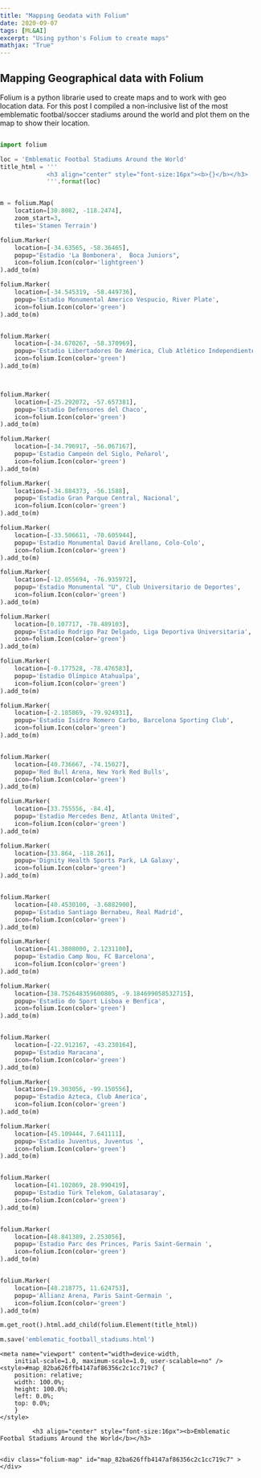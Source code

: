 ```yaml
---
title: "Mapping Geodata with Folium"
date: 2020-09-07
tags: [ML&AI]
excerpt: "Using python's Folium to create maps"
mathjax: "True"
---
```


## Mapping Geographical data with Folium 

Folium is a python librarie used to create maps and to work with geo location data.
For this post I compiled a non-inclusive list of the most emblematic footbal/soccer stadiums around the world and plot them on the map to show their location. 

```python

import folium

loc = 'Emblematic Footbal Stadiums Around the World'
title_html = '''
             <h3 align="center" style="font-size:16px"><b>{}</b></h3>
             '''.format(loc)   


m = folium.Map(
    location=[30.8082, -118.2474],
    zoom_start=3,
    tiles='Stamen Terrain')

folium.Marker(
    location=[-34.63565, -58.36465],
    popup="Estadio 'La Bombonera',  Boca Juniors",
    icon=folium.Icon(color='lightgreen')
).add_to(m)

folium.Marker(
    location=[-34.545319, -58.449736],
    popup='Estadio Monumental Americo Vespucio, River Plate',
    icon=folium.Icon(color='green')
).add_to(m)


folium.Marker(
    location=[-34.670267, -58.370969],
    popup='Estadio Libertadores De América, Club Atlético Independiente',
    icon=folium.Icon(color='green')
).add_to(m)



folium.Marker(
    location=[-25.292072, -57.657381],
    popup='Estadio Defensores del Chaco',
    icon=folium.Icon(color='green')
).add_to(m)

folium.Marker(
    location=[-34.796917, -56.067167],
    popup='Estadio Campeón del Siglo, Peñarol',
    icon=folium.Icon(color='green')
).add_to(m)

folium.Marker(
    location=[-34.884373, -56.1588],
    popup='Estadio Gran Parque Central, Nacional',
    icon=folium.Icon(color='green')
).add_to(m)

folium.Marker(
    location=[-33.506611, -70.605944],
    popup='Estadio Monumental David Arellano, Colo-Colo',
    icon=folium.Icon(color='green')
).add_to(m)

folium.Marker(
    location=[-12.055694, -76.935972],
    popup='Estadio Monumental "U", Club Universitario de Deportes',
    icon=folium.Icon(color='green')
).add_to(m)

folium.Marker(
    location=[0.107717, -78.489103],
    popup='Estadio Rodrigo Paz Delgado, Liga Deportiva Universitaria',
    icon=folium.Icon(color='green')
).add_to(m)

folium.Marker(
    location=[-0.177528, -78.476583],
    popup='Estadio Olímpico Atahualpa',
    icon=folium.Icon(color='green')
).add_to(m)

folium.Marker(
    location=[-2.185869, -79.924931],
    popup='Estadio Isidro Romero Carbo, Barcelona Sporting Club',
    icon=folium.Icon(color='green')
).add_to(m)


folium.Marker(
    location=[40.736667, -74.15027],
    popup='Red Bull Arena, New York Red Bulls',
    icon=folium.Icon(color='green')
).add_to(m)

folium.Marker(
    location=[33.755556, -84.4],
    popup='Estadio Mercedes Benz, Atlanta United',
    icon=folium.Icon(color='green')
).add_to(m)

folium.Marker(
    location=[33.864, -118.261],
    popup='Dignity Health Sports Park, LA Galaxy',
    icon=folium.Icon(color='green')
).add_to(m)


folium.Marker(
    location=[40.4530100, -3.6882900],
    popup='Estadio Santiago Bernabeu, Real Madrid',
    icon=folium.Icon(color='green')
).add_to(m)

folium.Marker(
    location=[41.3808000, 2.1231100],
    popup='Estadio Camp Nou, FC Barcelona',
    icon=folium.Icon(color='green')
).add_to(m)

folium.Marker(
    location=[38.752648359600805, -9.184699058532715],
    popup='Estadio do Sport Lisboa e Benfica',
    icon=folium.Icon(color='green')
).add_to(m)


folium.Marker(
    location=[-22.912167, -43.230164],
    popup='Estadio Maracana',
    icon=folium.Icon(color='green')
).add_to(m)

folium.Marker(
    location=[19.303056, -99.150556],
    popup='Estadio Azteca, Club America',
    icon=folium.Icon(color='green')
).add_to(m)

folium.Marker(
    location=[45.109444, 7.641111],
    popup='Estadio Juventus, Juventus ',
    icon=folium.Icon(color='green')
).add_to(m)


folium.Marker(
    location=[41.102869, 28.990419],
    popup='Estadio Türk Telekom, Galatasaray',
    icon=folium.Icon(color='green')
).add_to(m)


folium.Marker(
    location=[48.841389, 2.253056],
    popup='Estadio Parc des Princes, Paris Saint-Germain ',
    icon=folium.Icon(color='green')
).add_to(m)


folium.Marker(
    location=[48.218775, 11.624753],
    popup='Allianz Arena, Paris Saint-Germain ',
    icon=folium.Icon(color='green')
).add_to(m)

m.get_root().html.add_child(folium.Element(title_html))

m.save('emblematic_football_stadiums.html')

```

<!DOCTYPE html>
<head>    
    <meta http-equiv="content-type" content="text/html; charset=UTF-8" />
    <script>L_PREFER_CANVAS=false; L_NO_TOUCH=false; L_DISABLE_3D=false;</script>
    <script src="https://cdn.jsdelivr.net/npm/leaflet@1.4.0/dist/leaflet.js"></script>
    <script src="https://code.jquery.com/jquery-1.12.4.min.js"></script>
    <script src="https://maxcdn.bootstrapcdn.com/bootstrap/3.2.0/js/bootstrap.min.js"></script>
    <script src="https://cdnjs.cloudflare.com/ajax/libs/Leaflet.awesome-markers/2.0.2/leaflet.awesome-markers.js"></script>
    <link rel="stylesheet" href="https://cdn.jsdelivr.net/npm/leaflet@1.4.0/dist/leaflet.css"/>
    <link rel="stylesheet" href="https://maxcdn.bootstrapcdn.com/bootstrap/3.2.0/css/bootstrap.min.css"/>
    <link rel="stylesheet" href="https://maxcdn.bootstrapcdn.com/bootstrap/3.2.0/css/bootstrap-theme.min.css"/>
    <link rel="stylesheet" href="https://maxcdn.bootstrapcdn.com/font-awesome/4.6.3/css/font-awesome.min.css"/>
    <link rel="stylesheet" href="https://cdnjs.cloudflare.com/ajax/libs/Leaflet.awesome-markers/2.0.2/leaflet.awesome-markers.css"/>
    <link rel="stylesheet" href="https://rawcdn.githack.com/python-visualization/folium/master/folium/templates/leaflet.awesome.rotate.css"/>
    <style>html, body {width: 100%;height: 100%;margin: 0;padding: 0;}</style>
    <style>#map {position:absolute;top:0;bottom:0;right:0;left:0;}</style>
    
    <meta name="viewport" content="width=device-width,
        initial-scale=1.0, maximum-scale=1.0, user-scalable=no" />
    <style>#map_82ba626ffb4147af86356c2c1cc719c7 {
        position: relative;
        width: 100.0%;
        height: 100.0%;
        left: 0.0%;
        top: 0.0%;
        }
    </style>
</head>
<body>    
    
             <h3 align="center" style="font-size:16px"><b>Emblematic Footbal Stadiums Around the World</b></h3>
             
    
    <div class="folium-map" id="map_82ba626ffb4147af86356c2c1cc719c7" ></div>
</body>
<script>    
    
    
        var bounds = null;
    

    var map_82ba626ffb4147af86356c2c1cc719c7 = L.map(
        'map_82ba626ffb4147af86356c2c1cc719c7', {
        center: [30.8082, -118.2474],
        zoom: 3,
        maxBounds: bounds,
        layers: [],
        worldCopyJump: false,
        crs: L.CRS.EPSG3857,
        zoomControl: true,
        });


    
    var tile_layer_0272f293d5144236b917b63e66ed5e26 = L.tileLayer(
        'https://stamen-tiles-{s}.a.ssl.fastly.net/terrain/{z}/{x}/{y}.jpg',
        {
        "attribution": null,
        "detectRetina": false,
        "maxNativeZoom": 18,
        "maxZoom": 18,
        "minZoom": 0,
        "noWrap": false,
        "opacity": 1,
        "subdomains": "abc",
        "tms": false
}).addTo(map_82ba626ffb4147af86356c2c1cc719c7);
    
        var marker_1e8f647d5ea744d192f54435caad5014 = L.marker(
            [-34.63565, -58.36465],
            {
                icon: new L.Icon.Default(),
                }
            ).addTo(map_82ba626ffb4147af86356c2c1cc719c7);
        
    

                var icon_516277c163234a8aa64227df42611b70 = L.AwesomeMarkers.icon({
                    icon: 'info-sign',
                    iconColor: 'white',
                    markerColor: 'lightgreen',
                    prefix: 'glyphicon',
                    extraClasses: 'fa-rotate-0'
                    });
                marker_1e8f647d5ea744d192f54435caad5014.setIcon(icon_516277c163234a8aa64227df42611b70);
            
    
            var popup_d461bf4a992444b39eec06099389536e = L.popup({maxWidth: '100%'
            
            });

            
                var html_876322a1de3640a992fce2ff8d82665c = $(`<div id="html_876322a1de3640a992fce2ff8d82665c" style="width: 100.0%; height: 100.0%;">Estadio 'La Bombonera',  Boca Juniors</div>`)[0];
                popup_d461bf4a992444b39eec06099389536e.setContent(html_876322a1de3640a992fce2ff8d82665c);
            

            marker_1e8f647d5ea744d192f54435caad5014.bindPopup(popup_d461bf4a992444b39eec06099389536e)
            ;

            
        
    
        var marker_0c1f1e0a99774d0c81022c0871de2d58 = L.marker(
            [-34.545319, -58.449736],
            {
                icon: new L.Icon.Default(),
                }
            ).addTo(map_82ba626ffb4147af86356c2c1cc719c7);
        
    

                var icon_fc9c277fe8aa4675ac510dabef0690ee = L.AwesomeMarkers.icon({
                    icon: 'info-sign',
                    iconColor: 'white',
                    markerColor: 'green',
                    prefix: 'glyphicon',
                    extraClasses: 'fa-rotate-0'
                    });
                marker_0c1f1e0a99774d0c81022c0871de2d58.setIcon(icon_fc9c277fe8aa4675ac510dabef0690ee);
            
    
            var popup_4379faca2d2a46eeb135a9f17d0c7b2f = L.popup({maxWidth: '100%'
            
            });

            
                var html_bcc802e12184430b99e4f62c332a7bc4 = $(`<div id="html_bcc802e12184430b99e4f62c332a7bc4" style="width: 100.0%; height: 100.0%;">Estadio Monumental Americo Vespucio, River Plate</div>`)[0];
                popup_4379faca2d2a46eeb135a9f17d0c7b2f.setContent(html_bcc802e12184430b99e4f62c332a7bc4);
            

            marker_0c1f1e0a99774d0c81022c0871de2d58.bindPopup(popup_4379faca2d2a46eeb135a9f17d0c7b2f)
            ;

            
        
    
        var marker_3a0ea6a03d3d469f97559aaa8e8c1ca1 = L.marker(
            [-34.670267, -58.370969],
            {
                icon: new L.Icon.Default(),
                }
            ).addTo(map_82ba626ffb4147af86356c2c1cc719c7);
        
    

                var icon_cd0cc82330ce4745a1b1a044f11f8844 = L.AwesomeMarkers.icon({
                    icon: 'info-sign',
                    iconColor: 'white',
                    markerColor: 'green',
                    prefix: 'glyphicon',
                    extraClasses: 'fa-rotate-0'
                    });
                marker_3a0ea6a03d3d469f97559aaa8e8c1ca1.setIcon(icon_cd0cc82330ce4745a1b1a044f11f8844);
            
    
            var popup_4fd177764d1d4bd0a68c5f5e6d99620a = L.popup({maxWidth: '100%'
            
            });

            
                var html_3aa2153551a046e5aa9ba51f581b202c = $(`<div id="html_3aa2153551a046e5aa9ba51f581b202c" style="width: 100.0%; height: 100.0%;">Estadio Libertadores De América, Club Atlético Independiente</div>`)[0];
                popup_4fd177764d1d4bd0a68c5f5e6d99620a.setContent(html_3aa2153551a046e5aa9ba51f581b202c);
            

            marker_3a0ea6a03d3d469f97559aaa8e8c1ca1.bindPopup(popup_4fd177764d1d4bd0a68c5f5e6d99620a)
            ;

            
        
    
        var marker_8de1c9a8464a4fdf8cfbd4aafc9ec201 = L.marker(
            [-25.292072, -57.657381],
            {
                icon: new L.Icon.Default(),
                }
            ).addTo(map_82ba626ffb4147af86356c2c1cc719c7);
        
    

                var icon_a00ee58613074952a52e0fb0ef332cb4 = L.AwesomeMarkers.icon({
                    icon: 'info-sign',
                    iconColor: 'white',
                    markerColor: 'green',
                    prefix: 'glyphicon',
                    extraClasses: 'fa-rotate-0'
                    });
                marker_8de1c9a8464a4fdf8cfbd4aafc9ec201.setIcon(icon_a00ee58613074952a52e0fb0ef332cb4);
            
    
            var popup_a013bd07e5844c828860fd6089cf8a72 = L.popup({maxWidth: '100%'
            
            });

            
                var html_d371dd0136d045c684b0a2574564b65b = $(`<div id="html_d371dd0136d045c684b0a2574564b65b" style="width: 100.0%; height: 100.0%;">Estadio Defensores del Chaco</div>`)[0];
                popup_a013bd07e5844c828860fd6089cf8a72.setContent(html_d371dd0136d045c684b0a2574564b65b);
            

            marker_8de1c9a8464a4fdf8cfbd4aafc9ec201.bindPopup(popup_a013bd07e5844c828860fd6089cf8a72)
            ;

            
        
    
        var marker_f33fb9996ec746b491a30fa56228ba05 = L.marker(
            [-34.796917, -56.067167],
            {
                icon: new L.Icon.Default(),
                }
            ).addTo(map_82ba626ffb4147af86356c2c1cc719c7);
        
    

                var icon_f4fc9451ef0d45e8836e6bc23a667541 = L.AwesomeMarkers.icon({
                    icon: 'info-sign',
                    iconColor: 'white',
                    markerColor: 'green',
                    prefix: 'glyphicon',
                    extraClasses: 'fa-rotate-0'
                    });
                marker_f33fb9996ec746b491a30fa56228ba05.setIcon(icon_f4fc9451ef0d45e8836e6bc23a667541);
            
    
            var popup_25bc9e03a8b842f09926ed2dae813d57 = L.popup({maxWidth: '100%'
            
            });

            
                var html_79631b400a3442babf69458602aa1ca1 = $(`<div id="html_79631b400a3442babf69458602aa1ca1" style="width: 100.0%; height: 100.0%;">Estadio Campeón del Siglo, Peñarol</div>`)[0];
                popup_25bc9e03a8b842f09926ed2dae813d57.setContent(html_79631b400a3442babf69458602aa1ca1);
            

            marker_f33fb9996ec746b491a30fa56228ba05.bindPopup(popup_25bc9e03a8b842f09926ed2dae813d57)
            ;

            
        
    
        var marker_1233b46aac7f492c8be991249ae1370c = L.marker(
            [-34.884373, -56.1588],
            {
                icon: new L.Icon.Default(),
                }
            ).addTo(map_82ba626ffb4147af86356c2c1cc719c7);
        
    

                var icon_a84dfe4b37874736ab56bffd852ef8a9 = L.AwesomeMarkers.icon({
                    icon: 'info-sign',
                    iconColor: 'white',
                    markerColor: 'green',
                    prefix: 'glyphicon',
                    extraClasses: 'fa-rotate-0'
                    });
                marker_1233b46aac7f492c8be991249ae1370c.setIcon(icon_a84dfe4b37874736ab56bffd852ef8a9);
            
    
            var popup_89b8dc8c6bcf4cd7945f9cf6feadf587 = L.popup({maxWidth: '100%'
            
            });

            
                var html_881702b22ff443df8abdf2baa6eb8265 = $(`<div id="html_881702b22ff443df8abdf2baa6eb8265" style="width: 100.0%; height: 100.0%;">Estadio Gran Parque Central, Nacional</div>`)[0];
                popup_89b8dc8c6bcf4cd7945f9cf6feadf587.setContent(html_881702b22ff443df8abdf2baa6eb8265);
            

            marker_1233b46aac7f492c8be991249ae1370c.bindPopup(popup_89b8dc8c6bcf4cd7945f9cf6feadf587)
            ;

            
        
    
        var marker_68a657ba92e246aa8aef770cbc6b89d2 = L.marker(
            [-33.506611, -70.605944],
            {
                icon: new L.Icon.Default(),
                }
            ).addTo(map_82ba626ffb4147af86356c2c1cc719c7);
        
    

                var icon_74853be1a1b84d7cb6806cd0a929d306 = L.AwesomeMarkers.icon({
                    icon: 'info-sign',
                    iconColor: 'white',
                    markerColor: 'green',
                    prefix: 'glyphicon',
                    extraClasses: 'fa-rotate-0'
                    });
                marker_68a657ba92e246aa8aef770cbc6b89d2.setIcon(icon_74853be1a1b84d7cb6806cd0a929d306);
            
    
            var popup_46d74c3786054f3abafc824a380c6323 = L.popup({maxWidth: '100%'
            
            });

            
                var html_b11473b699d74a839cb84d1213cb33d2 = $(`<div id="html_b11473b699d74a839cb84d1213cb33d2" style="width: 100.0%; height: 100.0%;">Estadio Monumental David Arellano, Colo-Colo</div>`)[0];
                popup_46d74c3786054f3abafc824a380c6323.setContent(html_b11473b699d74a839cb84d1213cb33d2);
            

            marker_68a657ba92e246aa8aef770cbc6b89d2.bindPopup(popup_46d74c3786054f3abafc824a380c6323)
            ;

            
        
    
        var marker_448aaf55ab1d42aca81d7ab43623ae5f = L.marker(
            [-12.055694, -76.935972],
            {
                icon: new L.Icon.Default(),
                }
            ).addTo(map_82ba626ffb4147af86356c2c1cc719c7);
        
    

                var icon_264fe051ad7e4d1290dee553989cd8be = L.AwesomeMarkers.icon({
                    icon: 'info-sign',
                    iconColor: 'white',
                    markerColor: 'green',
                    prefix: 'glyphicon',
                    extraClasses: 'fa-rotate-0'
                    });
                marker_448aaf55ab1d42aca81d7ab43623ae5f.setIcon(icon_264fe051ad7e4d1290dee553989cd8be);
            
    
            var popup_33bfe883bdf9408da903159cb00bff9a = L.popup({maxWidth: '100%'
            
            });

            
                var html_6dabef25237a43e2bd18fffa93665357 = $(`<div id="html_6dabef25237a43e2bd18fffa93665357" style="width: 100.0%; height: 100.0%;">Estadio Monumental "U", Club Universitario de Deportes</div>`)[0];
                popup_33bfe883bdf9408da903159cb00bff9a.setContent(html_6dabef25237a43e2bd18fffa93665357);
            

            marker_448aaf55ab1d42aca81d7ab43623ae5f.bindPopup(popup_33bfe883bdf9408da903159cb00bff9a)
            ;

            
        
    
        var marker_c5dd64b9ce11439f8181d52b74735fff = L.marker(
            [0.107717, -78.489103],
            {
                icon: new L.Icon.Default(),
                }
            ).addTo(map_82ba626ffb4147af86356c2c1cc719c7);
        
    

                var icon_55e58766c6444333999c512d3fcb2ee0 = L.AwesomeMarkers.icon({
                    icon: 'info-sign',
                    iconColor: 'white',
                    markerColor: 'green',
                    prefix: 'glyphicon',
                    extraClasses: 'fa-rotate-0'
                    });
                marker_c5dd64b9ce11439f8181d52b74735fff.setIcon(icon_55e58766c6444333999c512d3fcb2ee0);
            
    
            var popup_8ed41ba42faa4ba79fc9b303c75cafba = L.popup({maxWidth: '100%'
            
            });

            
                var html_4421010cc2dc4d39bbda6507b77b2764 = $(`<div id="html_4421010cc2dc4d39bbda6507b77b2764" style="width: 100.0%; height: 100.0%;">Estadio Rodrigo Paz Delgado, Liga Deportiva Universitaria</div>`)[0];
                popup_8ed41ba42faa4ba79fc9b303c75cafba.setContent(html_4421010cc2dc4d39bbda6507b77b2764);
            

            marker_c5dd64b9ce11439f8181d52b74735fff.bindPopup(popup_8ed41ba42faa4ba79fc9b303c75cafba)
            ;

            
        
    
        var marker_7a186b148bec4072b1000ffc580746f8 = L.marker(
            [-0.177528, -78.476583],
            {
                icon: new L.Icon.Default(),
                }
            ).addTo(map_82ba626ffb4147af86356c2c1cc719c7);
        
    

                var icon_11acc5e465e64f688e6eda75960630d9 = L.AwesomeMarkers.icon({
                    icon: 'info-sign',
                    iconColor: 'white',
                    markerColor: 'green',
                    prefix: 'glyphicon',
                    extraClasses: 'fa-rotate-0'
                    });
                marker_7a186b148bec4072b1000ffc580746f8.setIcon(icon_11acc5e465e64f688e6eda75960630d9);
            
    
            var popup_6a9618a2e9a64d17bb843a7329cf96e5 = L.popup({maxWidth: '100%'
            
            });

            
                var html_c63a7bd0cb574959a6d4b3c102a84351 = $(`<div id="html_c63a7bd0cb574959a6d4b3c102a84351" style="width: 100.0%; height: 100.0%;">Estadio Olímpico Atahualpa</div>`)[0];
                popup_6a9618a2e9a64d17bb843a7329cf96e5.setContent(html_c63a7bd0cb574959a6d4b3c102a84351);
            

            marker_7a186b148bec4072b1000ffc580746f8.bindPopup(popup_6a9618a2e9a64d17bb843a7329cf96e5)
            ;

            
        
    
        var marker_4e49b7485b1e4ff7928080fd20497fbe = L.marker(
            [-2.185869, -79.924931],
            {
                icon: new L.Icon.Default(),
                }
            ).addTo(map_82ba626ffb4147af86356c2c1cc719c7);
        
    

                var icon_cecb8a03b35045a6a5bb307a09758931 = L.AwesomeMarkers.icon({
                    icon: 'info-sign',
                    iconColor: 'white',
                    markerColor: 'green',
                    prefix: 'glyphicon',
                    extraClasses: 'fa-rotate-0'
                    });
                marker_4e49b7485b1e4ff7928080fd20497fbe.setIcon(icon_cecb8a03b35045a6a5bb307a09758931);
            
    
            var popup_7035be1084474117927e2a858f0a8cce = L.popup({maxWidth: '100%'
            
            });

            
                var html_10e459209f7a46728812aeb2c1351f52 = $(`<div id="html_10e459209f7a46728812aeb2c1351f52" style="width: 100.0%; height: 100.0%;">Estadio Isidro Romero Carbo, Barcelona Sporting Club</div>`)[0];
                popup_7035be1084474117927e2a858f0a8cce.setContent(html_10e459209f7a46728812aeb2c1351f52);
            

            marker_4e49b7485b1e4ff7928080fd20497fbe.bindPopup(popup_7035be1084474117927e2a858f0a8cce)
            ;

            
        
    
        var marker_62643733728c43e1907dbf6e11781243 = L.marker(
            [40.736667, -74.15027],
            {
                icon: new L.Icon.Default(),
                }
            ).addTo(map_82ba626ffb4147af86356c2c1cc719c7);
        
    

                var icon_7698037b984a4af7b4429adc9854b324 = L.AwesomeMarkers.icon({
                    icon: 'info-sign',
                    iconColor: 'white',
                    markerColor: 'green',
                    prefix: 'glyphicon',
                    extraClasses: 'fa-rotate-0'
                    });
                marker_62643733728c43e1907dbf6e11781243.setIcon(icon_7698037b984a4af7b4429adc9854b324);
            
    
            var popup_bd952c90ca82420aac5ea75a110e3be5 = L.popup({maxWidth: '100%'
            
            });

            
                var html_c3bfd42ae56e47579149b274f996f951 = $(`<div id="html_c3bfd42ae56e47579149b274f996f951" style="width: 100.0%; height: 100.0%;">Red Bull Arena, New York Red Bulls</div>`)[0];
                popup_bd952c90ca82420aac5ea75a110e3be5.setContent(html_c3bfd42ae56e47579149b274f996f951);
            

            marker_62643733728c43e1907dbf6e11781243.bindPopup(popup_bd952c90ca82420aac5ea75a110e3be5)
            ;

            
        
    
        var marker_06ab5e9ff2e4413598c87c6d515613fe = L.marker(
            [33.755556, -84.4],
            {
                icon: new L.Icon.Default(),
                }
            ).addTo(map_82ba626ffb4147af86356c2c1cc719c7);
        
    

                var icon_21cdc34255c646d8bbaf7944bb081cf4 = L.AwesomeMarkers.icon({
                    icon: 'info-sign',
                    iconColor: 'white',
                    markerColor: 'green',
                    prefix: 'glyphicon',
                    extraClasses: 'fa-rotate-0'
                    });
                marker_06ab5e9ff2e4413598c87c6d515613fe.setIcon(icon_21cdc34255c646d8bbaf7944bb081cf4);
            
    
            var popup_37f469ba506f439a9428ac1dd9aae1f4 = L.popup({maxWidth: '100%'
            
            });

            
                var html_891920b8d4c3411a9f496a911b66f2af = $(`<div id="html_891920b8d4c3411a9f496a911b66f2af" style="width: 100.0%; height: 100.0%;">Estadio Mercedes Benz, Atlanta United</div>`)[0];
                popup_37f469ba506f439a9428ac1dd9aae1f4.setContent(html_891920b8d4c3411a9f496a911b66f2af);
            

            marker_06ab5e9ff2e4413598c87c6d515613fe.bindPopup(popup_37f469ba506f439a9428ac1dd9aae1f4)
            ;

            
        
    
        var marker_f7c935950074403dac5ad6f0ee8d44a9 = L.marker(
            [33.864, -118.261],
            {
                icon: new L.Icon.Default(),
                }
            ).addTo(map_82ba626ffb4147af86356c2c1cc719c7);
        
    

                var icon_612546fefe904a4eb3b3038ac08e2145 = L.AwesomeMarkers.icon({
                    icon: 'info-sign',
                    iconColor: 'white',
                    markerColor: 'green',
                    prefix: 'glyphicon',
                    extraClasses: 'fa-rotate-0'
                    });
                marker_f7c935950074403dac5ad6f0ee8d44a9.setIcon(icon_612546fefe904a4eb3b3038ac08e2145);
            
    
            var popup_b2601597940b439fbcd491eb68d534ff = L.popup({maxWidth: '100%'
            
            });

            
                var html_3082b7d132254d2fbcd1fd65b7d73def = $(`<div id="html_3082b7d132254d2fbcd1fd65b7d73def" style="width: 100.0%; height: 100.0%;">Dignity Health Sports Park, LA Galaxy</div>`)[0];
                popup_b2601597940b439fbcd491eb68d534ff.setContent(html_3082b7d132254d2fbcd1fd65b7d73def);
            

            marker_f7c935950074403dac5ad6f0ee8d44a9.bindPopup(popup_b2601597940b439fbcd491eb68d534ff)
            ;

            
        
    
        var marker_87d0ed624b1448a9b35cde79b6f3093e = L.marker(
            [40.45301, -3.68829],
            {
                icon: new L.Icon.Default(),
                }
            ).addTo(map_82ba626ffb4147af86356c2c1cc719c7);
        
    

                var icon_4055c909ce184d949397067a43c0e75d = L.AwesomeMarkers.icon({
                    icon: 'info-sign',
                    iconColor: 'white',
                    markerColor: 'green',
                    prefix: 'glyphicon',
                    extraClasses: 'fa-rotate-0'
                    });
                marker_87d0ed624b1448a9b35cde79b6f3093e.setIcon(icon_4055c909ce184d949397067a43c0e75d);
            
    
            var popup_220f9ab843e84099b35e25858e40baef = L.popup({maxWidth: '100%'
            
            });

            
                var html_57f4d60aa7624588a0e473e084520b99 = $(`<div id="html_57f4d60aa7624588a0e473e084520b99" style="width: 100.0%; height: 100.0%;">Estadio Santiago Bernabeu, Real Madrid</div>`)[0];
                popup_220f9ab843e84099b35e25858e40baef.setContent(html_57f4d60aa7624588a0e473e084520b99);
            

            marker_87d0ed624b1448a9b35cde79b6f3093e.bindPopup(popup_220f9ab843e84099b35e25858e40baef)
            ;

            
        
    
        var marker_4b4799d8af0a41289265064034a00b06 = L.marker(
            [41.3808, 2.12311],
            {
                icon: new L.Icon.Default(),
                }
            ).addTo(map_82ba626ffb4147af86356c2c1cc719c7);
        
    

                var icon_c4ef47336ad6454e8bd593d219e9e31a = L.AwesomeMarkers.icon({
                    icon: 'info-sign',
                    iconColor: 'white',
                    markerColor: 'green',
                    prefix: 'glyphicon',
                    extraClasses: 'fa-rotate-0'
                    });
                marker_4b4799d8af0a41289265064034a00b06.setIcon(icon_c4ef47336ad6454e8bd593d219e9e31a);
            
    
            var popup_730cc5feac2d47b9a60778df3a753c2c = L.popup({maxWidth: '100%'
            
            });

            
                var html_8da126f35a114970bc98288f2c230e8c = $(`<div id="html_8da126f35a114970bc98288f2c230e8c" style="width: 100.0%; height: 100.0%;">Estadio Camp Nou, FC Barcelona</div>`)[0];
                popup_730cc5feac2d47b9a60778df3a753c2c.setContent(html_8da126f35a114970bc98288f2c230e8c);
            

            marker_4b4799d8af0a41289265064034a00b06.bindPopup(popup_730cc5feac2d47b9a60778df3a753c2c)
            ;

            
        
    
        var marker_6ddbc5b2382d48069c274ccc40e7589b = L.marker(
            [38.752648359600805, -9.184699058532715],
            {
                icon: new L.Icon.Default(),
                }
            ).addTo(map_82ba626ffb4147af86356c2c1cc719c7);
        
    

                var icon_6ab2c1d721184cec9efb0a850a0b6506 = L.AwesomeMarkers.icon({
                    icon: 'info-sign',
                    iconColor: 'white',
                    markerColor: 'green',
                    prefix: 'glyphicon',
                    extraClasses: 'fa-rotate-0'
                    });
                marker_6ddbc5b2382d48069c274ccc40e7589b.setIcon(icon_6ab2c1d721184cec9efb0a850a0b6506);
            
    
            var popup_b84fa9b7f26a48cead269d8e18b03f42 = L.popup({maxWidth: '100%'
            
            });

            
                var html_2b35d7f9120d4367b1571a9b0a6563f8 = $(`<div id="html_2b35d7f9120d4367b1571a9b0a6563f8" style="width: 100.0%; height: 100.0%;">Estadio do Sport Lisboa e Benfica</div>`)[0];
                popup_b84fa9b7f26a48cead269d8e18b03f42.setContent(html_2b35d7f9120d4367b1571a9b0a6563f8);
            

            marker_6ddbc5b2382d48069c274ccc40e7589b.bindPopup(popup_b84fa9b7f26a48cead269d8e18b03f42)
            ;

            
        
    
        var marker_7e3e85e70da649c6be544ac39add8179 = L.marker(
            [-22.912167, -43.230164],
            {
                icon: new L.Icon.Default(),
                }
            ).addTo(map_82ba626ffb4147af86356c2c1cc719c7);
        
    

                var icon_1ca3adb20b584518b912b6d4b243f4e7 = L.AwesomeMarkers.icon({
                    icon: 'info-sign',
                    iconColor: 'white',
                    markerColor: 'green',
                    prefix: 'glyphicon',
                    extraClasses: 'fa-rotate-0'
                    });
                marker_7e3e85e70da649c6be544ac39add8179.setIcon(icon_1ca3adb20b584518b912b6d4b243f4e7);
            
    
            var popup_9c73167fd31047bdba6f1e4d44804450 = L.popup({maxWidth: '100%'
            
            });

            
                var html_ac9f6044635c498a8fe492e5bbf2f3d2 = $(`<div id="html_ac9f6044635c498a8fe492e5bbf2f3d2" style="width: 100.0%; height: 100.0%;">Estadio Maracana</div>`)[0];
                popup_9c73167fd31047bdba6f1e4d44804450.setContent(html_ac9f6044635c498a8fe492e5bbf2f3d2);
            

            marker_7e3e85e70da649c6be544ac39add8179.bindPopup(popup_9c73167fd31047bdba6f1e4d44804450)
            ;

            
        
    
        var marker_b7410c9af6b74452af3153ae025538b3 = L.marker(
            [19.303056, -99.150556],
            {
                icon: new L.Icon.Default(),
                }
            ).addTo(map_82ba626ffb4147af86356c2c1cc719c7);
        
    

                var icon_b624596d09614849b9784e50eb5e2c1d = L.AwesomeMarkers.icon({
                    icon: 'info-sign',
                    iconColor: 'white',
                    markerColor: 'green',
                    prefix: 'glyphicon',
                    extraClasses: 'fa-rotate-0'
                    });
                marker_b7410c9af6b74452af3153ae025538b3.setIcon(icon_b624596d09614849b9784e50eb5e2c1d);
            
    
            var popup_06fc53116a364feabe29d8080c7c36c4 = L.popup({maxWidth: '100%'
            
            });

            
                var html_4c470256a51845a29fa39ffaaec7d587 = $(`<div id="html_4c470256a51845a29fa39ffaaec7d587" style="width: 100.0%; height: 100.0%;">Estadio Azteca, Club America</div>`)[0];
                popup_06fc53116a364feabe29d8080c7c36c4.setContent(html_4c470256a51845a29fa39ffaaec7d587);
            

            marker_b7410c9af6b74452af3153ae025538b3.bindPopup(popup_06fc53116a364feabe29d8080c7c36c4)
            ;

            
        
    
        var marker_04c1741d336f43b3a792ab67c8a186b3 = L.marker(
            [45.109444, 7.641111],
            {
                icon: new L.Icon.Default(),
                }
            ).addTo(map_82ba626ffb4147af86356c2c1cc719c7);
        
    

                var icon_1e8c672b6647494d88884918b302574c = L.AwesomeMarkers.icon({
                    icon: 'info-sign',
                    iconColor: 'white',
                    markerColor: 'green',
                    prefix: 'glyphicon',
                    extraClasses: 'fa-rotate-0'
                    });
                marker_04c1741d336f43b3a792ab67c8a186b3.setIcon(icon_1e8c672b6647494d88884918b302574c);
            
    
            var popup_0f12298f642244a6bf763eec48936050 = L.popup({maxWidth: '100%'
            
            });

            
                var html_6a0d28fb3b90414ea3aedb7659c14766 = $(`<div id="html_6a0d28fb3b90414ea3aedb7659c14766" style="width: 100.0%; height: 100.0%;">Estadio Juventus, Juventus </div>`)[0];
                popup_0f12298f642244a6bf763eec48936050.setContent(html_6a0d28fb3b90414ea3aedb7659c14766);
            

            marker_04c1741d336f43b3a792ab67c8a186b3.bindPopup(popup_0f12298f642244a6bf763eec48936050)
            ;

            
        
    
        var marker_f61c4bf84afe4b498131bc56929d4512 = L.marker(
            [41.102869, 28.990419],
            {
                icon: new L.Icon.Default(),
                }
            ).addTo(map_82ba626ffb4147af86356c2c1cc719c7);
        
    

                var icon_5cb5306bd14644e7b619834585e455fa = L.AwesomeMarkers.icon({
                    icon: 'info-sign',
                    iconColor: 'white',
                    markerColor: 'green',
                    prefix: 'glyphicon',
                    extraClasses: 'fa-rotate-0'
                    });
                marker_f61c4bf84afe4b498131bc56929d4512.setIcon(icon_5cb5306bd14644e7b619834585e455fa);
            
    
            var popup_b1ab9a98bc8a4c31a9784473d9c381cf = L.popup({maxWidth: '100%'
            
            });

            
                var html_6127a3ceb72846c3a662fa729e84a364 = $(`<div id="html_6127a3ceb72846c3a662fa729e84a364" style="width: 100.0%; height: 100.0%;">Estadio Türk Telekom, Galatasaray</div>`)[0];
                popup_b1ab9a98bc8a4c31a9784473d9c381cf.setContent(html_6127a3ceb72846c3a662fa729e84a364);
            

            marker_f61c4bf84afe4b498131bc56929d4512.bindPopup(popup_b1ab9a98bc8a4c31a9784473d9c381cf)
            ;

            
        
    
        var marker_507a4e9e0d214afe83b45a2a79432e97 = L.marker(
            [48.841389, 2.253056],
            {
                icon: new L.Icon.Default(),
                }
            ).addTo(map_82ba626ffb4147af86356c2c1cc719c7);
        
    

                var icon_53ce4a45bfb94b939dd3d2db1f8f1d95 = L.AwesomeMarkers.icon({
                    icon: 'info-sign',
                    iconColor: 'white',
                    markerColor: 'green',
                    prefix: 'glyphicon',
                    extraClasses: 'fa-rotate-0'
                    });
                marker_507a4e9e0d214afe83b45a2a79432e97.setIcon(icon_53ce4a45bfb94b939dd3d2db1f8f1d95);
            
    
            var popup_d24ef45157664672b766453d75f238c2 = L.popup({maxWidth: '100%'
            
            });

            
                var html_b126b6492dcd45a89b31cfed853540ad = $(`<div id="html_b126b6492dcd45a89b31cfed853540ad" style="width: 100.0%; height: 100.0%;">Estadio Parc des Princes, Paris Saint-Germain </div>`)[0];
                popup_d24ef45157664672b766453d75f238c2.setContent(html_b126b6492dcd45a89b31cfed853540ad);
            

            marker_507a4e9e0d214afe83b45a2a79432e97.bindPopup(popup_d24ef45157664672b766453d75f238c2)
            ;

            
        
    
        var marker_618267d8a4ba473392770b2165eb5bb4 = L.marker(
            [48.218775, 11.624753],
            {
                icon: new L.Icon.Default(),
                }
            ).addTo(map_82ba626ffb4147af86356c2c1cc719c7);
        
    

                var icon_9cc5eb0fdbe8464591ccbf200d26c14a = L.AwesomeMarkers.icon({
                    icon: 'info-sign',
                    iconColor: 'white',
                    markerColor: 'green',
                    prefix: 'glyphicon',
                    extraClasses: 'fa-rotate-0'
                    });
                marker_618267d8a4ba473392770b2165eb5bb4.setIcon(icon_9cc5eb0fdbe8464591ccbf200d26c14a);
            
    
            var popup_324d249edf894f9499e11d1bb1d5cb8b = L.popup({maxWidth: '100%'
            
            });

            
                var html_a016cb30df9f487c92b37a7190838b21 = $(`<div id="html_a016cb30df9f487c92b37a7190838b21" style="width: 100.0%; height: 100.0%;">Allianz Arena, Paris Saint-Germain </div>`)[0];
                popup_324d249edf894f9499e11d1bb1d5cb8b.setContent(html_a016cb30df9f487c92b37a7190838b21);
            

            marker_618267d8a4ba473392770b2165eb5bb4.bindPopup(popup_324d249edf894f9499e11d1bb1d5cb8b)
            ;

            
        
</script>



